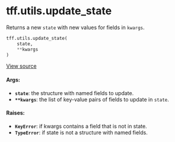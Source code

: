 <div itemscope itemtype="http://developers.google.com/ReferenceObject">
<meta itemprop="name" content="tff.utils.update_state" />
<meta itemprop="path" content="Stable" />
</div>

# tff.utils.update_state

Returns a new `state` with new values for fields in `kwargs`.

```python
tff.utils.update_state(
    state,
    **kwargs
)
```

<a target="_blank" href="http://github.com/tensorflow/federated/tree/master/tensorflow_federated/python/core/utils/computation_utils.py">View
source</a>

<!-- Placeholder for "Used in" -->

#### Args:

*   <b>`state`</b>: the structure with named fields to update.
*   <b>`**kwargs`</b>: the list of key-value pairs of fields to update in
    `state`.

#### Raises:

*   <b>`KeyError`</b>: if kwargs contains a field that is not in state.
*   <b>`TypeError`</b>: if state is not a structure with named fields.
